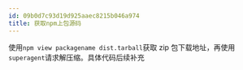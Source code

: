 ```yaml
---
id: 09b0d7c93d19d925aaec8215b046a974
title: 获取npm上包源码
---
```


使用`npm view packagename dist.tarball`获取 zip 包下载地址，再使用`superagent`请求解压缩。具体代码后续补充

